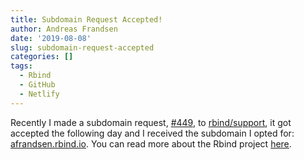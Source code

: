 ```yaml
---
title: Subdomain Request Accepted!
author: Andreas Frandsen
date: '2019-08-08'
slug: subdomain-request-accepted
categories: []
tags:
  - Rbind
  - GitHub
  - Netlify
---
```

Recently I made a subdomain request, [#449](https://github.com/rbind/support/issues/449), to [rbind/support](https://github.com/rbind/support), it got accepted the following day and I received the subdomain I opted for: [afrandsen.rbind.io](afrandsen.rbind.io). You can read more about the Rbind project [here](https://support.rbind.io/).
